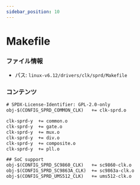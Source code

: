```yaml
---
sidebar_position: 10
---
```

# Makefile

### ファイル情報

- パス: `linux-v6.12/drivers/clk/sprd/Makefile`

### コンテンツ

```txt
# SPDX-License-Identifier: GPL-2.0-only
obj-$(CONFIG_SPRD_COMMON_CLK)	+= clk-sprd.o

clk-sprd-y	+= common.o
clk-sprd-y	+= gate.o
clk-sprd-y	+= mux.o
clk-sprd-y	+= div.o
clk-sprd-y	+= composite.o
clk-sprd-y	+= pll.o

## SoC support
obj-$(CONFIG_SPRD_SC9860_CLK)	+= sc9860-clk.o
obj-$(CONFIG_SPRD_SC9863A_CLK)	+= sc9863a-clk.o
obj-$(CONFIG_SPRD_UMS512_CLK)	+= ums512-clk.o

```
